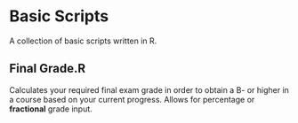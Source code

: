 # Basic Scripts

A collection of basic scripts written in R.

## Final Grade.R
Calculates your required final exam grade in order to obtain a B- or higher in a course based on your current progress. Allows for percentage or **fractional** grade input.
